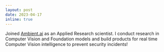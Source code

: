 ```yaml
---
layout: post
date: 2023-04-17
inline: true
---
```

Joined [Ambient.ai](https://ambient.ai) as an Applied Research scientist. I conduct research in Computer Vision and Foundation models and build products for real time Computer Vision intelligence to prevent security incidents!
